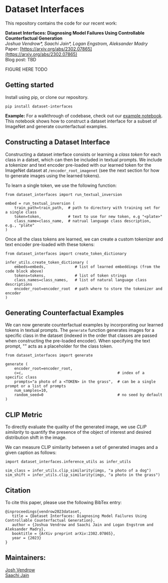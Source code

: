 # Dataset Interfaces

This repository contains the code for our recent work:

**Dataset Interfaces: Diagnosing Model Failures Using Controllable Counterfactual Generation** <br>
*Joshua Vendrow\*, Saachi Jain\*, Logan Engstrom, Aleksander Madry* <br>
Paper: [https://arxiv.org/abs/2302.07865](https://arxiv.org/abs/2302.07865) <br>
Blog post: TBD

FIGURE HERE TODO

## Getting started
Install using pip, or clone our repository.
```
pip install dataset-interfaces
```

**Example:** For a walkthrough of codebase, check out our [example notebook](notebooks/Example.ipynb). This notebook shows how to
construct a dataset interface for a subset of ImageNet and generate counterfactual examples. 

## Constructing a Dataset Interface
Constructing a dataset interface consists or learning a *class token* for each class in a datset, which can then be included in textual prompts. We include a tokenizer and text encoder pre-loaded with our learned token for the ImageNet dataset at `/encoder_root_imagenet` (see the next section for how to generate images using the learned tokens).

To learn a single token, we use the following function:
```
from dataset_interfaces import run_textual_inversion

embed = run_textual_inversion (
    train_path=train_path,  # path to directory with training set for a single class
    token=token,            # text to use for new token, e.g "<plate>"
    class_name=class_name,  # natrual language class description, e.g., "plate"
)
```

Once all the class tokens are learned, we can create a custom tokenizer and text encoder pre-loaded with these tokens:

```
from dataset_interfaces import create_token_dictionary

infer_utils.create_token_dictionary (
    embeds=embeds,             # list of learned embeddings (from the code block above)
    tokens=tokens,             # list of token strings
    class_names=class_names,   # list of natural language class descriptions
    encoder_root=encoder_root  # path where to store the tokenizer and encoder
)
```

## Generating Counterfactual Examples

We can now generate counterfactual examples by incorporating our learned tokens in textual prompts. The ``generate`` function generates images for a specific class in the dataset (indexed in the order that classes are passed when constructing the pre-loaded encoder). When specifying the text prompt, "<TOKEN>" acts as a placeholder for the class token.
```
from dataset_interfaces import generate

generate (
    encoder_root=encoder_root,
    c=c,                                          # index of a specific class
    prompts="a photo of a <TOKEN> in the grass",  # can be a single prompt or a list of prompts
    num_samples=10, 
    random_seed=0                                 # no seed by default
)
```

## CLIP Metric

To directly evaluate the quality of the generated image, we use *CLIP similarity* to quantify the presence of the object of interest and desired distribution shift in the image.

We can measure CLIP similarity between a set of generated images and a given caption as follows:

```
import dataset_interfaces.inference_utils as infer_utils

sim_class = infer_utils.clip_similarity(imgs, "a photo of a dog")
sim_shift = infer_utils.clip_similarity(imgs, "a photo in the grass")
```

## Citation
To cite this paper, please use the following BibTex entry:
```
@inproceedings{vendrow2023dataset,
   title = {Dataset Interfaces: Diagnosing Model Failures Using Controllable Counterfactual Generation},
   author = {Joshua Vendrow and Saachi Jain and Logan Engstrom and Aleksander Madry}, 
   booktitle = {ArXiv preprint arXiv:2302.07865},
   year = {2023}
}
```

## Maintainers:
[Josh Vendrow](https://twitter.com/josh_vendrow)<br>
[Saachi Jain](https://twitter.com/saachi_jain_)
